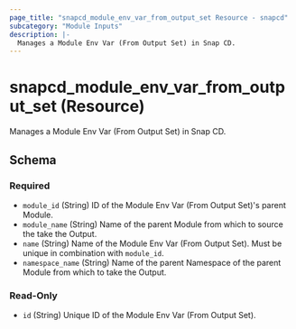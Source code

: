 ```yaml
---
page_title: "snapcd_module_env_var_from_output_set Resource - snapcd"
subcategory: "Module Inputs"
description: |-
  Manages a Module Env Var (From Output Set) in Snap CD.
---
```


# snapcd_module_env_var_from_output_set (Resource)

Manages a Module Env Var (From Output Set) in Snap CD.




<!-- schema generated by tfplugindocs -->
## Schema

### Required

- `module_id` (String) ID of the Module Env Var (From Output Set)'s parent Module.
- `module_name` (String) Name of the parent Module from which to source the take the Output.
- `name` (String) Name of the Module Env Var (From Output Set).  Must be unique in combination with `module_id`.
- `namespace_name` (String) Name of the parent Namespace of the parent Module from which to take the Output.

### Read-Only

- `id` (String) Unique ID of the Module Env Var (From Output Set).
